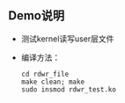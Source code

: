 ## Demo说明

* 测试kernel读写user层文件

* 编译方法：
    ```
    cd rdwr_file
    make clean; make
    sudo insmod rdwr_test.ko
    ``` 
